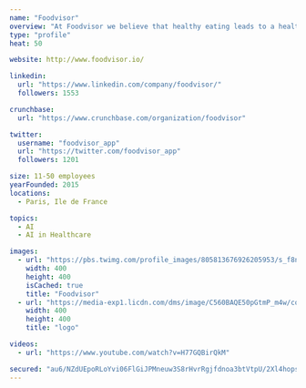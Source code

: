 ```yaml
---
name: "Foodvisor"
overview: "At Foodvisor we believe that healthy eating leads to a healthier lifestyle."
type: "profile"
heat: 50

website: http://www.foodvisor.io/

linkedin:
  url: "https://www.linkedin.com/company/foodvisor/"
  followers: 1553

crunchbase:
  url: "https://www.crunchbase.com/organization/foodvisor"

twitter:
  username: "foodvisor_app"
  url: "https://twitter.com/foodvisor_app"
  followers: 1201

size: 11-50 employees
yearFounded: 2015
locations:
  - Paris, Ile de France

topics:
  - AI
  - AI in Healthcare

images:
  - url: "https://pbs.twimg.com/profile_images/805813676926205953/s_f8nCWI_400x400.jpg"
    width: 400
    height: 400
    isCached: true
    title: "Foodvisor"
  - url: "https://media-exp1.licdn.com/dms/image/C560BAQE50pGtmP_m4w/company-logo_200_200/0?e=1594857600&v=beta&t=E5Q9aENJAMmjFQNvwyYhVq2fVhLG3-n-jTdZU7S--iA"
    width: 400
    height: 400
    title: "logo"

videos:
  - url: "https://www.youtube.com/watch?v=H77GQBirQkM"

secured: "au6/NZdUEpoRLoYvi06FlGiJPMneuw3S8rHvrRgjfdnoa3btVtpU/2Xl4hopsO8qYhmNqvMJcozxCozpW07Bb4fACI49oxwRElAjUS5qk0Ua5bq3dFU0gxqenil2yJa2EoyD4zEb8oPf6eci9ttS/YwnUjG5BvvQuu1PLvP0jwyFDs2r3PoNuPC4JRY9eqpSSmtaEtuTGUmRBPnR0Aftv+5VskBwZVHH/JswlqObhSula7UCof7+wi+ANeAgXxOqyvBW13cSdzLFKBU/Yy5zd6aDiqLNYkoN6CWfZ4fmuAuYI8L4tv9O6SITJdvSYnUgotXGdIFXaX5u0Z30bwGeWv1hkF3hf1SCpso8TceFPv0ay7UkJGQ3x3UN+HOoyDShTaw/+UGQ/LLoGSQ5BoTaUeupkef6r88RJHOna780vJY=;6bqatkfWlT6Rx+pe1RXHrw=="
---
```


